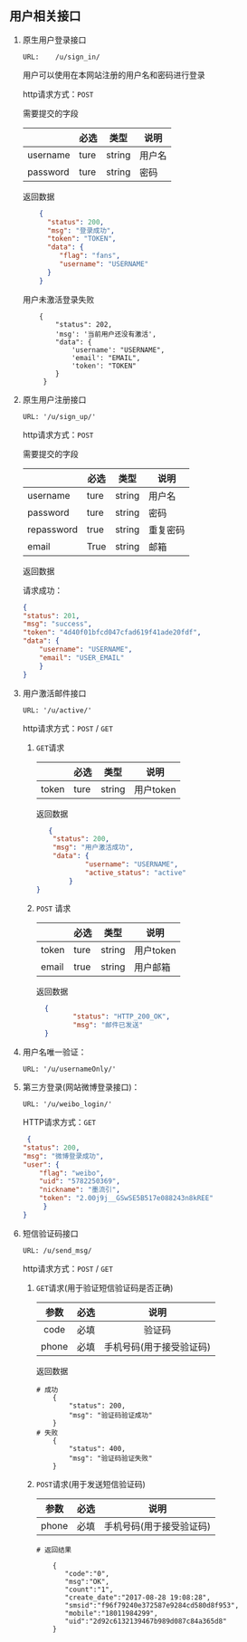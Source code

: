 ## 用户相关接口
1. 原生用户登录接口
    ``` 
    URL:    /u/sign_in/
    ```
     用户可以使用在本网站注册的用户名和密码进行登录 
     
     http请求方式：`POST`
     
     需要提交的字段
    
    |  |必选| 类型| 说明|
    |-----|---|----|----|
    |username|ture|string|用户名|
    |password|ture|string|密码|
    
    返回数据
    ```json
        {
          "status": 200,
          "msg": "登录成功",
          "token": "TOKEN",
          "data": {
             "flag": "fans",
             "username": "USERNAME" 
          }    
        }
    ```
    用户未激活登录失败
    ```
        {
            "status": 202,
            'msg': '当前用户还没有激活',
            "data": {
                'username': "USERNAME",
                'email': "EMAIL",
                'token': "TOKEN"
            }
         }
   ```
2. 原生用户注册接口
    ```
    URL: '/u/sign_up/'
    ```
    
    http请求方式：`POST`
    
    需要提交的字段
    
    |  |必选| 类型| 说明|
    |-----|---|----|----|
    |username|ture|string|用户名|
    |password|ture|string|密码|
    |repassword|true|string|重复密码|
    |email|True|string|邮箱|
    
    返回数据
    
    请求成功：    
    ```json
    {
    "status": 201,
    "msg": "success",
    "token": "4d40f01bfcd047cfad619f41ade20fdf",
    "data": {
        "username": "USERNAME",
        "email": "USER_EMAIL"
        }
    }
    ```
    
3. 用户激活邮件接口
    ```
    URL: '/u/active/'
    ```
    http请求方式：`POST` / `GET`
    1. `GET`请求
        
        |  |必选| 类型| 说明|
        |-----|---|----|----|
        |token|ture|string|用户token|
        
        返回数据
        
        ```json
           {
            "status": 200,
            "msg": "用户激活成功",
            "data": {
                    "username": "USERNAME",
                    "active_status": "active"
                }
        }
        ```
    2. `POST` 请求
        
       |  |必选| 类型| 说明|
        |-----|---|----|----|
        |token|ture|string|用户token|
        |email|true|string|用户邮箱|
       返回数据
       ```json
         {
                "status": "HTTP_200_OK",
                "msg": "邮件已发送"
         }
        ```
4. 用户名唯一验证：
    ```
    URL: '/u/usernameOnly/'
    ```
5. 第三方登录(网站微博登录接口)：
    ```
    URL: '/u/weibo_login/'
    ```
    
    HTTP请求方式：`GET`
    
    ```json
     {
    "status": 200,
    "msg": "微博登录成功",
    "user": {
        "flag": "weibo",
        "uid": "5782250369",
        "nickname": "墨流引",
        "token": "2.00j9j__GSwSE5B517e088243n8kREE"
         }
    }
    ```
6. 短信验证码接口   
    ```
    URL: /u/send_msg/
    ```
    
    http请求方式：`POST` / `GET`
    
    1. `GET`请求(用于验证短信验证码是否正确)
    
        |  参数|必选|说明|
        |:------:|:-----:|:----:|
        |code|必填|验证码|
        |phone|必填|手机号码(用于接受验证码)|
        
        返回数据
        ```
        # 成功
            {
                "status": 200,
                "msg": "验证码验证成功"
            }
        # 失败
            {
                "status": 400,
                "msg": "验证码验证失败"
            }
        ```
    
    2. `POST`请求(用于发送短信验证码)
        
         |  参数|必选|说明|
        |:------:|:-----:|:----:|
        |phone|必填|手机号码(用于接受验证码)|
        
        ```
        # 返回结果
        
            {
               "code":"0",
               "msg":"OK", 
               "count":"1",
               "create_date":"2017-08-28 19:08:28",
               "smsid":"f96f79240e372587e9284cd580d8f953",
               "mobile":"18011984299",
               "uid":"2d92c6132139467b989d087c84a365d8"
            }
        ```
        
    
 